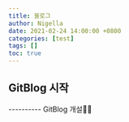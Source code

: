 ```yaml
---
title: 블로그 
author: Nigella
date: 2021-02-24 14:00:00 +0800
categories: [test]
tags: []
toc: true
---
```


<h2> GitBlog 시작 </h2>
----------
GitBlog 개설👩‍💻

